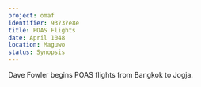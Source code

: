 ```yaml
---
project: omaf
identifier: 93737e8e
title: POAS Flights
date: April 1048
location: Maguwo
status: Synopsis
---
```


Dave Fowler begins POAS flights from Bangkok to Jogja.

